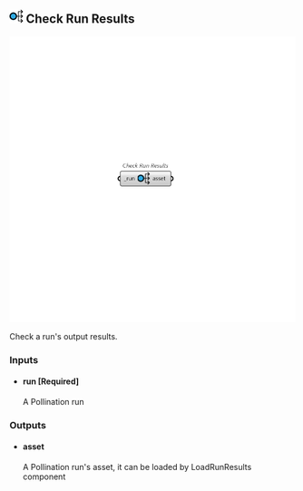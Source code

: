 ## ![Check Run Results](../../images/icons/Check_Run_Results.png) Check Run Results

![Check Run Results](../../images/components/Check_Run_Results.png)

Check a run's output results.

### Inputs

* #### run [Required]

  A Pollination run

### Outputs

* #### asset

  A Pollination run's asset, it can be loaded by LoadRunResults component
